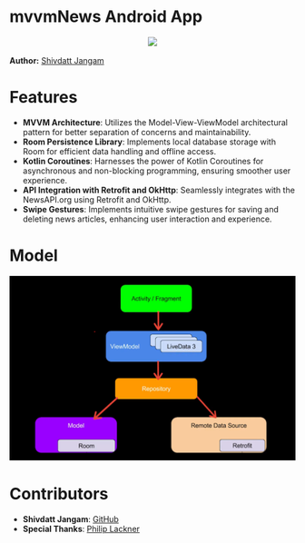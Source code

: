 # mvvmNews Android App

<p align="center">
    <img src="mvvmNews.gif" width="300">
</p>

**Author:** [Shivdatt Jangam](https://www.linkedin.com/in/shivdatt-jangam-96b814254/)

# Features

- **MVVM Architecture**: Utilizes the Model-View-ViewModel architectural pattern for better separation of concerns and maintainability.
- **Room Persistence Library**: Implements local database storage with Room for efficient data handling and offline access.
- **Kotlin Coroutines**: Harnesses the power of Kotlin Coroutines for asynchronous and non-blocking programming, ensuring smoother user experience.
- **API Integration with Retrofit and OkHttp**: Seamlessly integrates with the NewsAPI.org using Retrofit and OkHttp.
- **Swipe Gestures**: Implements intuitive swipe gestures for saving and deleting news articles, enhancing user interaction and experience.

# Model

<p align="center">
    <img src="mvvm.png" width="600">
</p>

# Contributors

- **Shivdatt Jangam**: [GitHub](https://github.com/shivdatt1999)
- **Special Thanks**: [Philip Lackner](https://www.youtube.com/@PhilippLackner) 

